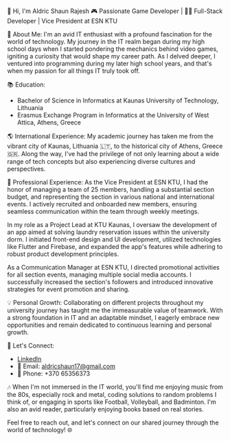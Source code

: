 👋 Hi, I'm Aldric Shaun Rajesh
🎮 Passionate Game Developer | 🧑‍💻 Full-Stack Developer | Vice President at ESN KTU

🌟 About Me:
I'm an avid IT enthusiast with a profound fascination for the world of technology. My journey in the IT realm began during my high school days when I started pondering the mechanics behind video games, igniting a curiosity that would shape my career path. As I delved deeper, I ventured into programming during my later high school years, and that's when my passion for all things IT truly took off. 

📚 Education:
- Bachelor of Science in Informatics at Kaunas University of Technology, Lithuania
- Erasmus Exchange Program in Informatics at the University of West Attica, Athens, Greece

🌎 International Experience:
My academic journey has taken me from the vibrant city of Kaunas, Lithuania 🇱🇹, to the historical city of Athens, Greece 🇬🇷. Along the way, I've had the privilege of not only learning about a wide range of tech concepts but also experiencing diverse cultures and perspectives.

🤝 Professional Experience:
As the Vice President at ESN KTU, I had the honor of managing a team of 25 members, handling a substantial section budget, and representing the section in various national and international events. I actively recruited and onboarded new members, ensuring seamless communication within the team through weekly meetings.

In my role as a Project Lead at KTU Kaunas, I oversaw the development of an app aimed at solving laundry reservation issues within the university dorm. I initiated front-end design and UI development, utilized technologies like Flutter and Firebase, and expanded the app's features while adhering to robust product development principles.

As a Communication Manager at ESN KTU, I directed promotional activities for all section events, managing multiple social media accounts. I successfully increased the section's followers and introduced innovative strategies for event promotion and sharing.

💡 Personal Growth:
Collaborating on different projects throughout my university journey has taught me the immeasurable value of teamwork. With a strong foundation in IT and an adaptable mindset, I eagerly embrace new opportunities and remain dedicated to continuous learning and personal growth.

📍 Let's Connect:
- [LinkedIn](https://www.linkedin.com/in/aldric-shaun/)
- 📧 Email: aldricshaun17@gmail.com
- 📱 Phone: +370 65356373

🎶 When I'm not immersed in the IT world, you'll find me enjoying music from the 80s, especially rock and metal, coding solutions to random problems I think of, or engaging in sports like Football, Volleyball, and Badminton. I'm also an avid reader, particularly enjoying books based on real stories.

Feel free to reach out, and let's connect on our shared journey through the world of technology! 🌐
